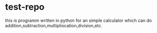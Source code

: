 # test-repo
this is programm written in python for an simple calculator which can do addition,subtraction,multipliocation,division,etc.
